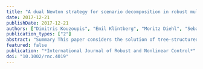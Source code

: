 ```yaml
---
title: "A dual Newton strategy for scenario decomposition in robust multistage MPC"
date: 2017-12-21
publishDate: 2017-12-21
authors: ["Dimitris Kouzoupis", "Emil Klintberg", "Moritz Diehl", "Sebastien Gros"]
publication_types: ["2"]
abstract: "Summary This paper considers the solution of tree-structured quadratic programs as they may arise in multistage model predictive control. In this context, sampling the uncertainty on prescribed decision points gives rise to different scenarios that are linked to each other via the so-called nonanticipativity constraints. Previous work suggests to dualize these constraints and apply Newton's method on the dual problem to achieve a parallelizable scheme. However, it has been observed that the globalization strategy in such an approach can be expensive. To alleviate this problem, we propose to dualize both the nonanticipativity constraints and the dynamics to obtain a computationally cheap globalization. The dual Newton system is then reformulated into small highly structured linear systems that can be solved in parallel to a large extent. The algorithm is complemented by an open-source software implementation that targets embedded optimal control applications."
featured: false
publication: "*International Journal of Robust and Nonlinear Control*"
doi: "10.1002/rnc.4019"
---
```


